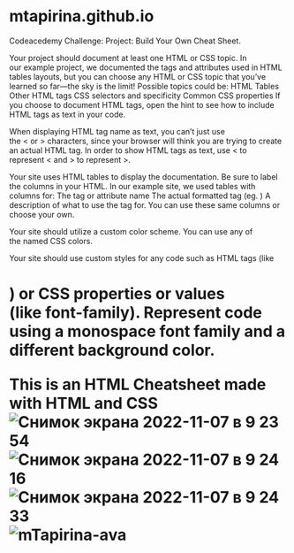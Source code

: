 # mtapirina.github.io
Codeacedemy Challenge: Project: Build Your Own Cheat Sheet.

Your project should document at least one HTML or CSS topic. In our example project, we documented the tags and attributes used in HTML tables layouts, but you can choose any HTML or CSS topic that you’ve learned so far—the sky is the limit!
Possible topics could be:
HTML Tables
Other HTML tags
CSS selectors and specificity
Common CSS properties
If you choose to document HTML tags, open the hint to see how to include HTML tags as text in your code.

When displaying HTML tag name as text, you can’t just use the < or > characters, since your browser will think you are trying to create an actual HTML tag. In order to show HTML tags as text, use &lt; to represent < and &gt; to represent >.

Your site uses HTML tables to display the documentation. Be sure to label the columns in your HTML.
In our example site, we used tables with columns for:
The tag or attribute name
The actual formatted tag (eg. <table>)
A description of what to use the tag for.
You can use these same columns or choose your own.

Your site should utilize a custom color scheme. You can use any of the named CSS colors.

Your site should use custom styles for any code such as HTML tags (like <h1>) or CSS properties or values (like font-family). Represent code using a monospace font family and a different background color.


This is an HTML Cheatsheet made with HTML and CSS
![Снимок экрана 2022-11-07 в 9 23 54](https://user-images.githubusercontent.com/116927372/200290152-9af4e14a-faa0-4133-aa31-4c43dc662d7e.png)
![Снимок экрана 2022-11-07 в 9 24 16](https://user-images.githubusercontent.com/116927372/200290164-ded1daf3-f19e-4c16-8048-4d69f2512ce2.png)
![Снимок экрана 2022-11-07 в 9 24 33](https://user-images.githubusercontent.com/116927372/200290173-39003d4f-80d6-4b25-abe9-1466849e7d6a.png)
![mTapirina-ava](https://user-images.githubusercontent.com/116927372/200290253-2ed59c7e-7c92-4573-8454-1aa8b1a921df.png)
